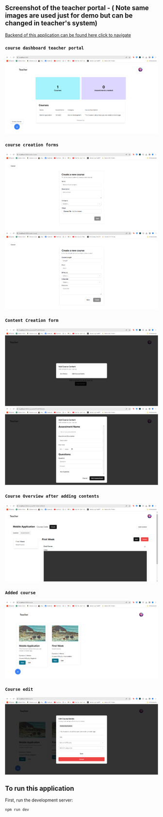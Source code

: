 ## Screenshot of the teacher portal - ( Note same images are used just for demo but can be changed in teacher's system)


[Backend of this application can be found here click to navigate](https://github.com/Nasif4567/Brain-Zone-Teacher-System-E-learning-System--Backend)



### `course dashboard teacher portal`
![Screenshot](https://github.com/Nasif4567/Brain-Zone-Next.Js-and-React-Teacher-System-E-Learning-System-Front-End/blob/main/assets/simple%20dasgbaord.png)


### `course creation forms`
![Screenshot](https://github.com/Nasif4567/Brain-Zone-Next.Js-and-React-Teacher-System-E-Learning-System-Front-End/blob/main/assets/course%20creation.png)
![Screenshot](https://github.com/Nasif4567/Brain-Zone-Next.Js-and-React-Teacher-System-E-Learning-System-Front-End/blob/main/assets/course%202nd%20creation.png)


### `Content Creation form`
![Screenshot](https://github.com/Nasif4567/Brain-Zone-Next.Js-and-React-Teacher-System-E-Learning-System-Front-End/blob/main/assets/add%20content.png)
![Screenshot](https://github.com/Nasif4567/Brain-Zone-Next.Js-and-React-Teacher-System-E-Learning-System-Front-End/blob/main/assets/add%20assignment.png)

### `Course Overview after adding contents`
![Screenshot](https://github.com/Nasif4567/Brain-Zone-Next.Js-and-React-Teacher-System-E-Learning-System-Front-End/blob/main/assets/course%20overview.png)

### `Added course`
![Screenshot](https://github.com/Nasif4567/Brain-Zone-Next.Js-and-React-Teacher-System-E-Learning-System-Front-End/blob/main/assets/course%20added%20inteacher%20portal.png)

### `Course edit`
![Screenshot](https://github.com/Nasif4567/Brain-Zone-Next.Js-and-React-Teacher-System-E-Learning-System-Front-End/blob/main/assets/course%20edit.png)


## To run this application

First, run the development server:

```bash
npm run dev
```

